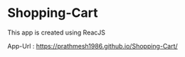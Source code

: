 # Shopping-Cart
This app is created using ReacJS 

App-Url : https://prathmesh1986.github.io/Shopping-Cart/


